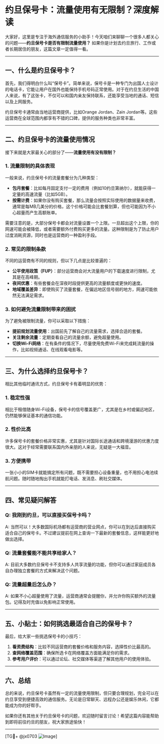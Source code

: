 # 约旦保号卡：流量使用有无限制？深度解读

大家好，这里是专注于海外通信服务的小助手！今天咱们来聊聊一个很多人都关心的问题——**约旦保号卡是否有限制流量使用？** 如果你是计划去约旦旅行、工作或者长期居住的朋友，这篇文章一定值得一看。

---

## 一、什么是约旦保号卡？

首先，我们得明白什么叫“保号卡”。简单来说，保号卡是一种专门为出国人士设计的电话卡，它能让用户在国外也能保持手机号码正常使用。对于在约旦生活的中国人来说，有了这张卡，不仅可以和国内亲友保持联系，还能享受当地的通话、短信以及上网服务。

约旦保号卡通常由当地运营商提供，比如Orange Jordan、Zain Jordan等。这些运营商在全球范围内都享有不错的口碑，提供的服务种类也非常丰富。

---

## 二、约旦保号卡的流量使用情况

接下来就是大家最关心的部分了——**流量使用有没有限制？**

### 1. **流量限制的具体表现**
一般来说，约旦保号卡的流量套餐分为几种类型：
- **包月套餐**：比如每月固定支付一定的费用（例如10约旦第纳尔），就能获得一定量的高速流量（比如5GB）。
- **按需计费**：如果你没有购买套餐，那么流量会按照实际使用的数据量来收费，通常是每MB几美分的价格，这个价格可能会比套餐划算，但也可能因为不小心超量而产生高额账单。

需要注意的是，大部分保号卡都会对流量设置一个上限。一旦超出这个上限，你的网速可能会被降低，或者需要额外付费购买更多的流量。这种限制是为了防止用户过度消耗资源，同时也是运营商的一种盈利手段。

### 2. **常见的限制条款**
不同的运营商有不同的规则，但以下几点是比较普遍的：
- **公平使用政策（FUP）**：部分运营商会对大流量用户的下载速度进行限制，尤其是在高峰期。
- **夜间优惠**：有些套餐会在深夜时段提供更高的流量额度或更快的速度。
- **地域覆盖差异**：即使购买了流量套餐，在偏远地区信号弱的地方，网速可能依然无法满足需求。

### 3. **如何避免流量限制带来的困扰**
为了避免被限制流量，你可以采取以下措施：
- **提前规划流量使用**：出国前先了解自己的流量需求，选择合适的套餐。
- **关注剩余流量**：定期查看自己的流量余额，避免超量使用。
- **切换Wi-Fi网络**：在有条件的情况下，尽量使用免费Wi-Fi来完成耗流量的操作，比如视频通话、在线观看电影等。

---

## 三、为什么选择约旦保号卡？

相比其他临时通讯方式，约旦保号卡有着明显的优势：

### 1. **稳定性强**
相比于租借随身Wi-Fi设备，保号卡的信号覆盖更广，尤其是在乡村或偏远地区，仍然能够保证基本的通信功能。

### 2. **性价比高**
许多保号卡的套餐价格非常实惠，尤其是针对国际长途通话和跨境漫游的优惠力度很大。这对于经常需要联系国内外亲朋的人来说，无疑是一大福音。

### 3. **方便携带**
一张小小的SIM卡就能搞定所有问题，既不需要担心设备重量，也不用担心电池续航问题。随时随地掏出手机就能打电话、发消息、刷社交媒体。

---

## 四、常见疑问解答

### Q: 我刚到约旦，可以直接买保号卡吗？
A: 当然可以！大多数国际机场都有运营商的营业网点，你可以在到达后直接购买适合自己的保号卡。不过建议提前在网上查询一下最新的套餐信息，这样能更好地做出选择。

### Q: 流量套餐能不能共享给家人？
A: 目前大多数约旦保号卡不支持多人共享流量的功能，但你可以通过家庭成员各自办理独立套餐的方式来解决这个问题。

### Q: 流量超量后怎么办？
A: 如果不小心超量使用了流量，运营商通常会提醒你，并允许你购买额外的流量包。记得及时充值以免影响正常使用。

---

## 五、小贴士：如何挑选最适合自己的保号卡？

最后，给大家一些挑选保号卡的小技巧：
1. **看资费结构**：比较不同运营商的套餐价格和服务内容，选择性价比最高的。
2. **查网络覆盖范围**：确保所选卡在网络覆盖方面能满足你的需求。
3. **参考用户评价**：可以通过论坛、社交媒体等渠道了解其他用户的使用体验。

---

## 六、总结

总的来说，约旦保号卡虽然有一定的流量使用限制，但只要合理规划，完全可以在约旦享受到便捷高效的通信服务。无论是日常聊天、远程办公还是娱乐休闲，它都能成为你的好帮手。

如果你还有其他关于约旦保号卡的问题，欢迎随时留言讨论！希望这篇内容能帮助到即将前往约旦的朋友，祝大家旅途愉快！

---

[TG💪+ @jx0703 ![Image](https://github.com/user-attachments/assets/dbca1d08-cadb-493c-b0ec-ad6f7a83f270)]